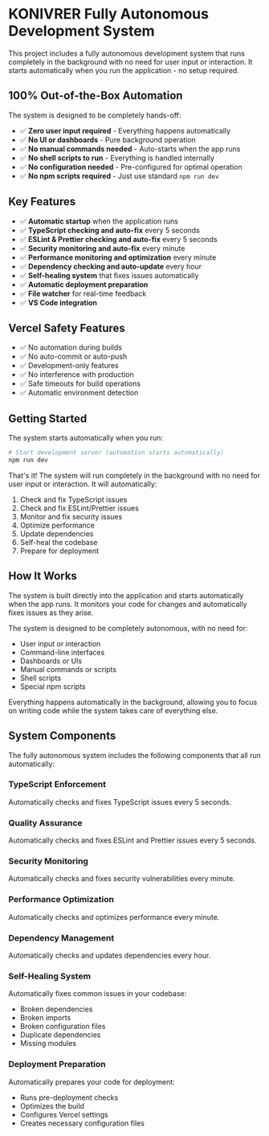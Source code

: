 # KONIVRER Fully Autonomous Development System

This project includes a fully autonomous development system that runs completely in the background with no need for user input or interaction. It starts automatically when you run the application - no setup required.

## 100% Out-of-the-Box Automation

The system is designed to be completely hands-off:

- ✅ **Zero user input required** - Everything happens automatically
- ✅ **No UI or dashboards** - Pure background operation
- ✅ **No manual commands needed** - Auto-starts when the app runs
- ✅ **No shell scripts to run** - Everything is handled internally
- ✅ **No configuration needed** - Pre-configured for optimal operation
- ✅ **No npm scripts required** - Just use standard `npm run dev`

## Key Features

- ✅ **Automatic startup** when the application runs
- ✅ **TypeScript checking and auto-fix** every 5 seconds
- ✅ **ESLint & Prettier checking and auto-fix** every 5 seconds
- ✅ **Security monitoring and auto-fix** every minute
- ✅ **Performance monitoring and optimization** every minute
- ✅ **Dependency checking and auto-update** every hour
- ✅ **Self-healing system** that fixes issues automatically
- ✅ **Automatic deployment preparation**
- ✅ **File watcher** for real-time feedback
- ✅ **VS Code integration**

## Vercel Safety Features

- ✅ No automation during builds
- ✅ No auto-commit or auto-push
- ✅ Development-only features
- ✅ No interference with production
- ✅ Safe timeouts for build operations
- ✅ Automatic environment detection

## Getting Started

The system starts automatically when you run:

```bash
# Start development server (automation starts automatically)
npm run dev
```

That's it! The system will run completely in the background with no need for user input or interaction. It will automatically:

1. Check and fix TypeScript issues
2. Check and fix ESLint/Prettier issues
3. Monitor and fix security issues
4. Optimize performance
5. Update dependencies
6. Self-heal the codebase
7. Prepare for deployment

## How It Works

The system is built directly into the application and starts automatically when the app runs. It monitors your code for changes and automatically fixes issues as they arise.

The system is designed to be completely autonomous, with no need for:
- User input or interaction
- Command-line interfaces
- Dashboards or UIs
- Manual commands or scripts
- Shell scripts
- Special npm scripts

Everything happens automatically in the background, allowing you to focus on writing code while the system takes care of everything else.

## System Components

The fully autonomous system includes the following components that all run automatically:

### TypeScript Enforcement
Automatically checks and fixes TypeScript issues every 5 seconds.

### Quality Assurance
Automatically checks and fixes ESLint and Prettier issues every 5 seconds.

### Security Monitoring
Automatically checks and fixes security vulnerabilities every minute.

### Performance Optimization
Automatically checks and optimizes performance every minute.

### Dependency Management
Automatically checks and updates dependencies every hour.

### Self-Healing System
Automatically fixes common issues in your codebase:
- Broken dependencies
- Broken imports
- Broken configuration files
- Duplicate dependencies
- Missing modules

### Deployment Preparation
Automatically prepares your code for deployment:
- Runs pre-deployment checks
- Optimizes the build
- Configures Vercel settings
- Creates necessary configuration files
